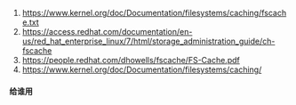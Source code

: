 1. https://www.kernel.org/doc/Documentation/filesystems/caching/fscache.txt
2. https://access.redhat.com/documentation/en-us/red_hat_enterprise_linux/7/html/storage_administration_guide/ch-fscache
3. https://people.redhat.com/dhowells/fscache/FS-Cache.pdf
4. https://www.kernel.org/doc/Documentation/filesystems/caching/

#### 给谁用

